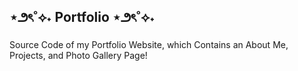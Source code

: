 ## ⋆౨ৎ˚⟡˖ Portfolio ⋆౨ৎ˚⟡˖ ##
Source Code of my Portfolio Website, which Contains an About Me, Projects, and Photo Gallery Page! 
